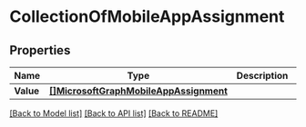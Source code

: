 # CollectionOfMobileAppAssignment

## Properties

Name | Type | Description | Notes
------------ | ------------- | ------------- | -------------
**Value** | [**[]MicrosoftGraphMobileAppAssignment**](microsoft.graph.mobileAppAssignment.md) |  | [optional] 

[[Back to Model list]](../README.md#documentation-for-models) [[Back to API list]](../README.md#documentation-for-api-endpoints) [[Back to README]](../README.md)


